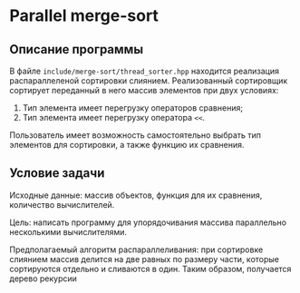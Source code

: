 # Parallel merge-sort

## Описание программы
В файле `include/merge-sort/thread_sorter.hpp` находится реализация распараллеленой сортировки слиянием. 
Реализованный сортировщик сортирует переданный в него массив элементов при двух условиях:
1. Тип элемента имеет перегрузку операторов сравнения;
2. Тип элемента имеет перегрузку оператора `<<`.

Пользователь имеет возможность самостоятельно выбрать тип элементов для сортировки, а также функцию их сравнения.

## Условие задачи
Исходные данные: массив объектов, функция для их сравнения, количество вычислителей.

Цель: написать программу для упорядочивания массива параллельно несколькими вычислителями.

Предполагаемый алгоритм распараллеливания: при сортировке слиянием массив делится на две равных по размеру части, которые сортируются отдельно и сливаются в один. Таким образом, получается дерево рекурсии
